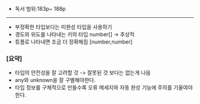 - 독서 범위:183p~ 188p

---

- 부정확한 타입보다는 미완성 타입을 사용하기
- 경도와 위도를 나타내는 키의 타입 number[] -> 추상적
- 튜플로 나타내면 조금 더 정확해짐 [number,number]

### [요약]

- 타입의 안전성을 잘 고려할 것 -> 잘못된 것 보다는 없는게 나음
- any와 unknown을 잘 구별해야한다.
- 타입 정보를 구체적으로 만들수록 오류 메세지와 자동 완성 기능에 주의를 기울여야 한다.
